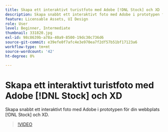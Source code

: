 ```yaml
---
title: Skapa ett interaktivt turistfoto med Adobe [!DNL Stock] och XD
description: Skapa snabbt ett interaktivt foto med Adobe i prototypen för din webbplats [!DNL Stock] och XD
feature: Licensable Assets, UI Design
role: User
level: Beginner, Intermediate
thumbnail: 331820.jpg
exl-id: 98c8639b-a78a-40a9-8500-19dc30c736d6
source-git-commit: e39efe0f7afc4e3e970ea7f2df57b51bf17123a6
workflow-type: tm+mt
source-wordcount: '42'
ht-degree: 0%

---
```


# Skapa ett interaktivt turistfoto med Adobe [!DNL Stock] och XD

Skapa snabbt ett interaktivt foto med Adobe i prototypen för din webbplats [!DNL Stock] och XD.

>[!VIDEO](https://video.tv.adobe.com/v/331820?hidetitle=true)
